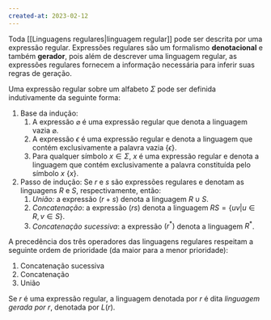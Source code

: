```yaml
---
created-at: 2023-02-12
---
```


Toda [[Linguagens regulares|linguagem regular]] pode ser descrita por uma expressão regular. Expressões regulares são um formalismo **denotacional** e também **gerador**, pois além de descrever uma linguagem regular, as expressões regulares fornecem a informação necessária para inferir suas regras de geração.

Uma expressão regular sobre um alfabeto $\Sigma$ pode ser definida indutivamente da seguinte forma:

1. Base da indução:
    1. A expressão $\varnothing$ é uma expressão regular que denota a linguagem vazia $\varnothing$.
    2. A expressão $\epsilon$ é uma expressão regular e denota a linguagem que contém exclusivamente a palavra vazia $\{\epsilon\}$.
    3. Para qualquer símbolo $x \in \Sigma$, $x$ é uma expressão regular e denota a linguagem que contém exclusivamente a palavra constituída pelo símbolo $x$ $\{x\}$.
2. Passo de indução: Se $r$ e $s$ são expressões regulares e denotam as linguagens $R$ e $S$, respectivamente, então:
    1. *União:* a expressão $(r+s)$ denota a linguagem $R \cup S$.
    2. *Concatenação*: a expressão $(rs)$ denota a linguagem $RS = \{uv | u \in R, v \in S\}$.
    3. *Concatenação sucessiva*: a expressão $(r^*)$ denota a linguagem $R^*$.

A precedência dos três operadores das linguagens regulares respeitam a seguinte ordem de prioridade (da maior para a menor prioridade):

1. Concatenação sucessiva
2. Concatenação
3. União

Se $r$ é uma expressão regular, a linguagem denotada por $r$ é dita *linguagem gerada por* $r$, denotada por $L(r)$.
